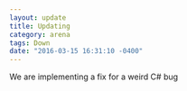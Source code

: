 ```yaml
---
layout: update
title: Updating
category: arena
tags: Down
date: "2016-03-15 16:31:10 -0400"
---
```


We are implementing a fix for a weird C# bug
